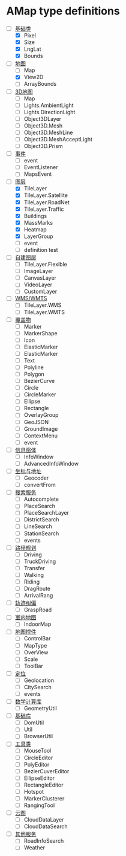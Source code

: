 # AMap type definitions

<!--
    definition
    definition test
-->

- [ ] [基础类](https://lbs.amap.com/api/javascript-api/reference/core)
    - [x] Pixel
    - [x] Size
    - [x] LngLat
    - [x] Bounds
- [ ] [地图](https://lbs.amap.com/api/javascript-api/reference/map)
    - [ ] Map
    - [x] View2D
    - [ ] ArrayBounds
- [ ] [3D地图](https://lbs.amap.com/api/javascript-api/reference/maps-3d)
    - [ ] Map
    - [ ] Lights.AmbientLight
    - [ ] Lights.DirectionLight
    - [ ] Object3DLayer
    - [ ] Object3D.Mesh
    - [ ] Object3D.MeshLine
    - [ ] Object3D.MeshAcceptLight
    - [ ] Object3D.Prism
- [ ] [事件](https://lbs.amap.com/api/javascript-api/reference/event)
    - [ ] event
    - [ ] EventListener
    - [ ] MapsEvent
- [ ] [图层](https://lbs.amap.com/api/javascript-api/reference/layer)
    - [x] TileLayer
    - [x] TileLayer.Satellite
    - [x] TileLayer.RoadNet
    - [x] TileLayer.Traffic
    - [x] Buildings
    - [x] MassMarks
    - [x] Heatmap
    - [x] LayerGroup
    - [ ] event
    - [ ] definition test
- [ ] [自建图层](https://lbs.amap.com/api/javascript-api/reference/self-own-layers)
    - [ ] TileLayer.Flexible
    - [ ] ImageLayer
    - [ ] CanvasLayer
    - [ ] VideoLayer
    - [ ] CustomLayer
- [ ] [WMS/WMTS](https://lbs.amap.com/api/javascript-api/reference/wms)
    - [ ] TileLayer.WMS
    - [ ] TileLayer.WMTS
- [ ] [覆盖物](https://lbs.amap.com/api/javascript-api/reference/overlay)
    - [ ] Marker
    - [ ] MarkerShape
    - [ ] Icon
    - [ ] ElasticMarker
    - [ ] ElasticMarker
    - [ ] Text
    - [ ] Polyline
    - [ ] Polygon
    - [ ] BezierCurve
    - [ ] Circle
    - [ ] CircleMarker
    - [ ] Ellipse
    - [ ] Rectangle
    - [ ] OverlayGroup
    - [ ] GeoJSON
    - [ ] GroundImage
    - [ ] ContextMenu
    - [ ] event
- [ ] [信息窗体](https://lbs.amap.com/api/javascript-api/reference/infowindow)
    - [ ] InfoWindow
    - [ ] AdvancedInfoWindow
- [ ] [坐标与地址](https://lbs.amap.com/api/javascript-api/reference/lnglat-to-address)
    - [ ] Geocoder
    - [ ] convertFrom
- [ ] [搜索服务](https://lbs.amap.com/api/javascript-api/reference/search)
    - [ ] Autocomplete
    - [ ] PlaceSearch
    - [ ] PlaceSearchLayer
    - [ ] DistrictSearch
    - [ ] LineSearch
    - [ ] StationSearch
    - [ ] events
- [ ] [路径规划](https://lbs.amap.com/api/javascript-api/reference/route-search)
    - [ ] Driving
    - [ ] TruckDriving
    - [ ] Transfer
    - [ ] Walking
    - [ ] Riding
    - [ ] DragRoute
    - [ ] ArrivalRang
- [ ] [轨迹纠偏](https://lbs.amap.com/api/javascript-api/reference/grasproad)
    - [ ] GraspRoad
- [ ] [室内地图](https://lbs.amap.com/api/javascript-api/reference/indoormap)
    - [ ] IndoorMap
- [ ] [地图控件](https://lbs.amap.com/api/javascript-api/reference/map-control)
    - [ ] ControlBar
    - [ ] MapType
    - [ ] OverView
    - [ ] Scale
    - [ ] ToolBar
- [ ] [定位](https://lbs.amap.com/api/javascript-api/reference/location)
    - [ ] Geolocation
    - [ ] CitySearch
    - [ ] events
- [ ] [数学计算库](https://lbs.amap.com/api/javascript-api/reference/math)
    - [ ] GeometryUtil
- [ ] [基础库](https://lbs.amap.com/api/javascript-api/reference/util)
    - [ ] DomUtil
    - [ ] Util
    - [ ] BrowserUtil
- [ ] [工具类](https://lbs.amap.com/api/javascript-api/reference/plugin)
    - [ ] MouseTool
    - [ ] CircleEditor
    - [ ] PolyEditor
    - [ ] BezierCuverEditor
    - [ ] EllipseEditor
    - [ ] RectangleEditor
    - [ ] Hotspot
    - [ ] MarkerClusterer
    - [ ] RangingTool
- [ ] [云图](https://lbs.amap.com/api/javascript-api/reference/cloudlayer)
    - [ ] CloudDataLayer
    - [ ] CloudDataSearch
- [ ] [其他服务](https://lbs.amap.com/api/javascript-api/reference/search_plugin)
    - [ ] RoadInfoSearch
    - [ ] Weather
